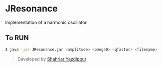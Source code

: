 # JResonance

Implementation of a harmonic oscillator.

## To RUN

```bash
$ java -jar JResonance.jar <amplitude> <omega0> <qfactor> <filename>
```

> Developed by [Shahriar Yazdipour](mailto:yazdipour@outlook.com)